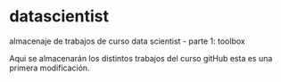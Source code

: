 datascientist
=============

almacenaje de trabajos de curso data scientist - parte 1: toolbox

Aqui se almacenarán los distintos trabajos del curso gitHub
esta es una primera modificación.

